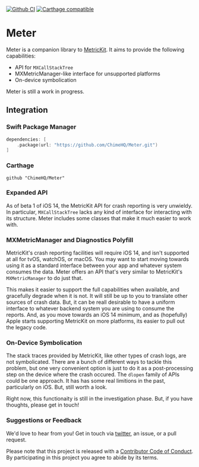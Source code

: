 [![Github CI](https://github.com/ChimeHQ/Meter/workflows/CI/badge.svg)](https://github.com/ChimeHQ/Meter/actions)
[![Carthage compatible](https://img.shields.io/badge/Carthage-compatible-4BC51D.svg)](https://github.com/Carthage/Carthage)

# Meter

Meter is a companion library to [MetricKit](https://developer.apple.com/documentation/metrickit). It aims to provide the following capabilities:

- API for `MXCallStackTree`
- MXMetricManager-like interface for unsupported platforms
- On-device symbolication

Meter is still a work in progress.

## Integration

### Swift Package Manager

```swift
dependencies: [
    .package(url: "https://github.com/ChimeHQ/Meter.git")
]
```

### Carthage

```
github "ChimeHQ/Meter"
```

### Expanded API

As of beta 1 of iOS 14, the MetricKit API for crash reporting is very unwieldy. In particular, `MXCallStackTree` lacks any kind of interface for interacting with its structure. Meter includes some classes that make it much easier to work with.

### MXMetricManager and Diagnostics Polyfill

MetricKit's crash reporting facilities will require iOS 14, and isn't supported at all for tvOS, watchOS, or macOS. You may want to start moving towards using it as a standard interface between your app and whatever system consumes the data. Meter offers an API that's very similar to MetricKit's `MXMetricManager` to do just that.

This makes it easier to support the full capabilities when available, and gracefully degrade when it is not. It will still be up to you to translate other sources of crash data. But, it can be reall desirable to have a uniform interface to whatever backend system you are using to consume the reports. And, as you move towards an iOS 14 minimum, and as (hopefully) Apple starts supporting MetricKit on more platforms, its easier to pull out the legacy code.

### On-Device Symbolication

The stack traces provided by MetricKit, like other types of crash logs, are not symbolicated. There are a bunch of different ways to tackle this problem, but one very convenient option is just to do it as a post-processing step on the device where the crash occured. The `dlopen` family of APIs could be one approach. It has has some real limitions in the past, particularly on iOS. But, still worth a look.

Right now, this functionaity is still in the investigation phase. But, if you have thoughts, please get in touch!

### Suggestions or Feedback

We'd love to hear from you! Get in touch via [twitter](https://twitter.com/chimehq), an issue, or a pull request.

Please note that this project is released with a [Contributor Code of Conduct](CODE_OF_CONDUCT.md). By participating in this project you agree to abide by its terms.